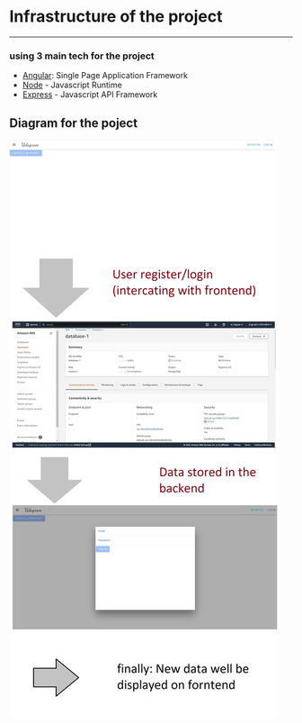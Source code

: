 # Infrastructure of the project

---
### using 3 main tech for the project

- [Angular](https://angular.io/):  Single Page Application Framework
- [Node](https://nodejs.org) - Javascript Runtime
- [Express](https://expressjs.com/) - Javascript API Framework

## Diagram for the poject

![Flow](../screenshots/flow.jpg)